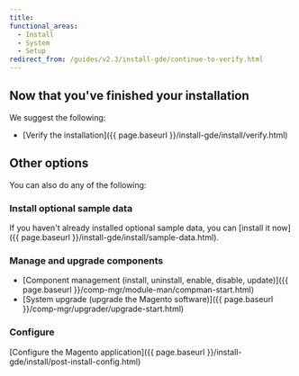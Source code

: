 ```yaml
---
title:
functional_areas:
  - Install
  - System
  - Setup
redirect_from: /guides/v2.3/install-gde/continue-to-verify.html
---
```


## Now that you've finished your installation

We suggest the following:

*  [Verify the installation]({{ page.baseurl }}/install-gde/install/verify.html)

## Other options

You can also do any of the following:

### Install optional sample data

If you haven't already installed optional sample data, you can [install it now]({{ page.baseurl }}/install-gde/install/sample-data.html).

### Manage and upgrade components

*  [Component management (install, uninstall, enable, disable, update)]({{ page.baseurl }}/comp-mgr/module-man/compman-start.html)
*  [System upgrade (upgrade the Magento software)]({{ page.baseurl }}/comp-mgr/upgrader/upgrade-start.html)

### Configure

[Configure the Magento application]({{ page.baseurl }}/install-gde/install/post-install-config.html)
